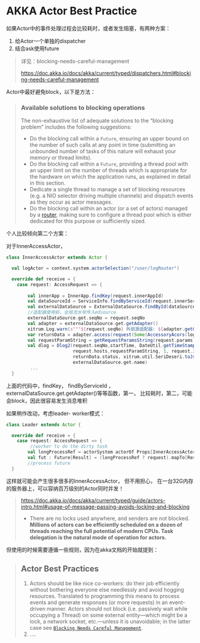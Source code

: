 # AKKA Actor Best Practice



如果Actor中的事件处理过程会比较耗时，或者发生阻塞，有两种方案：

1. 给Actor一个单独的dispatcher
2. 结合ask使用future

> 详见：blocking-needs-careful-management
>
> https://doc.akka.io/docs/akka/current/typed/dispatchers.html#blocking-needs-careful-management
>
> 

Actor中最好避免block，以下是方法：

>### Available solutions to blocking operations
>
>The non-exhaustive list of adequate solutions to the “blocking problem” includes the following suggestions:
>
>- Do the blocking call within a `Future`, ensuring an upper bound on the number of such calls at any point in time (submitting an unbounded number of tasks of this nature will exhaust your memory or thread limits).
>- Do the blocking call within a `Future`, providing a thread pool with an upper limit on the number of threads which is appropriate for the hardware on which the application runs, as explained in detail in this section.
>- Dedicate a single thread to manage a set of blocking resources (e.g. a NIO selector driving multiple channels) and dispatch events as they occur as actor messages.
>- Do the blocking call within an actor (or a set of actors) managed by a [router](https://doc.akka.io/docs/akka/current/routing.html), making sure to configure a thread pool which is either dedicated for this purpose or sufficiently sized.



个人比较倾向第二个方案：

对于InnerAccessActor， 

```scala
class InnerAccessActor extends Actor {

  val logActor = context.system.actorSelection("/user/logRouter")

  override def receive = {
    case request: AccessRequest => {
 
        val innerApp = InnerApp.findKey(request.innerAppId)
        val dataSourceId = ServiceInfo.findByServiceId(request.innerServiceId).get.edataSrcId.get
        val externalDataSource = ExternalDataSource.findById(dataSourceId)
        //适配器使用前，全局流水号传入edsource
        externalDataSource.get.seqNo = request.seqNo
        val adapter = externalDataSource.get.getAdapter()
        xitrum.Log.warn(s"""${request.seqNo} 外部源适配器: ${adapter.getCName()}(${adapter.getName()})-------------------------------------""")
        var returnData = adapter.access(request(Some(AccessoryAcors(logActor))), externalDataSource.get)
        val requestParamString = getRequestParamsString(request.params)
        val dlog = Dlog2(request.seqNo,startTime, DateUtil.getTimeStamp(), returnData.isCacheData.toString,
                         request.hosts,requestParamString, 1, request.innerAppId, innerApp.get.appName, "query", "yes",
                         returnData.status, xitrum.util.SeriDeseri.toJson(returnData), externalDataSource.get.id,
                         externalDataSource.get.name)
         ...
  }

```

上面的代码中，findKey， findByServiceId ， externalDataSource.get.getAdapter()等等函数，第一， 比较耗时，第二，可能会block，因此很容易发生消息堆积

如果稍作改动，考虑leader- worker模式：

 

```scala
class Leader extends Actor {

  override def receive = {
    case request: AccessRequest => {
         //worker to do the dirty task
        val longProcessRef = actorSystem actorOf Props[InnerAccessActor]
        val fut : Future[Result] = (longProcessRef ? request).mapTo[Result]
        //process future
  }
```



这样就可能会产生很多很多的InnerAccessActor， 但不用担心， 在一台32G内存的服务器上，可以容纳百万级别的Actor同时并发！

>https://doc.akka.io/docs/akka/current/typed/guide/actors-intro.html#usage-of-message-passing-avoids-locking-and-blocking
>
>- There are no locks used anywhere, and senders are not blocked. **Millions of actors can be efficiently scheduled on a dozen of threads reaching the full potential of modern CPUs. Task delegation is the natural mode of operation for actors.**
>
>



但使用的时候需要遵循一些规则，因为在akka文档的开始就提到：

>## Actor Best Practices
>
>1. Actors should be like nice co-workers: do their job efficiently without bothering everyone else needlessly and avoid hogging resources. Translated to programming this means to process events and generate responses (or more requests) in an event-driven manner. Actors should not block (i.e. passively wait while occupying a Thread) on some external entity—which might be a lock, a network socket, etc.—unless it is unavoidable; in the latter case see [`Blocking Needs Careful Management`](https://doc.akka.io/docs/akka/current/typed/dispatchers.html#blocking-management).
>2. ....